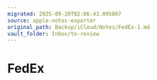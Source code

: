 ```yaml
---
migrated: 2025-09-20T02:06:43.095867
source: apple-notes-exporter
original_path: Backup/iCloud/Notes/FedEx-1.md
vault_folder: Inbox/to-review
---
```

# FedEx
